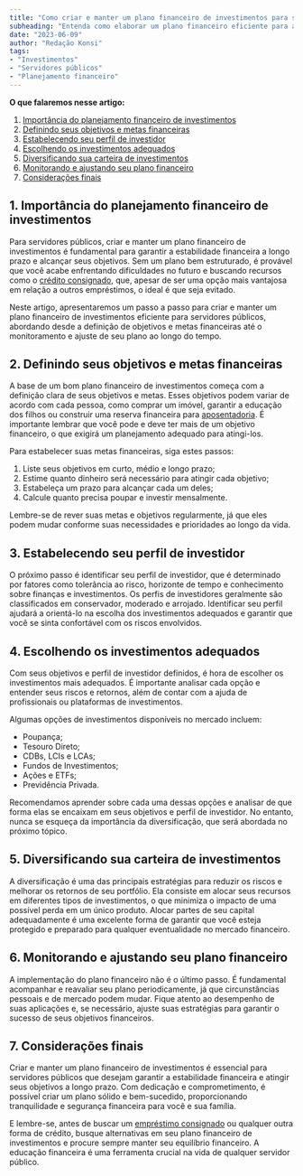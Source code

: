 ```yaml
---
title: "Como criar e manter um plano financeiro de investimentos para servidores públicos"
subheading: "Entenda como elaborar um plano financeiro eficiente para alcançar seus objetivos e garantir seu futuro financeiro"
date: "2023-06-09"
author: "Redação Konsi"
tags:
- "Investimentos"
- "Servidores públicos"
- "Planejamento financeiro"
---
```


**O que falaremos nesse artigo:**

1. [Importância do planejamento financeiro de investimentos](#importância)
2. [Definindo seus objetivos e metas financeiras](#objetivos)
3. [Estabelecendo seu perfil de investidor](#perfil)
4. [Escolhendo os investimentos adequados](#investimentos)
5. [Diversificando sua carteira de investimentos](#diversificação)
6. [Monitorando e ajustando seu plano financeiro](#monitoramento)
7. [Considerações finais](#conclusão)

<a name="importância"></a>
## 1. Importância do planejamento financeiro de investimentos

Para servidores públicos, criar e manter um plano financeiro de investimentos é fundamental para garantir a estabilidade financeira a longo prazo e alcançar seus objetivos. Sem um plano bem estruturado, é provável que você acabe enfrentando dificuldades no futuro e buscando recursos como o [crédito consignado](https://konsi.com.br/postagens/a-guia-definitivo-sobre-crdito-consignado-para-servidor-pblico-novato), que, apesar de ser uma opção mais vantajosa em relação a outros empréstimos, o ideal é que seja evitado.

Neste artigo, apresentaremos um passo a passo para criar e manter um plano financeiro de investimentos eficiente para servidores públicos, abordando desde a definição de objetivos e metas financeiras até o monitoramento e ajuste de seu plano ao longo do tempo.

<a name="objetivos"></a>
## 2. Definindo seus objetivos e metas financeiras

A base de um bom plano financeiro de investimentos começa com a definição clara de seus objetivos e metas. Esses objetivos podem variar de acordo com cada pessoa, como comprar um imóvel, garantir a educação dos filhos ou construir uma reserva financeira para [aposentadoria](https://konsi.com.br/postagens/planejamento-financeiro-para-aposentadoria-no-setor-pblico). É importante lembrar que você pode e deve ter mais de um objetivo financeiro, o que exigirá um planejamento adequado para atingi-los.

Para estabelecer suas metas financeiras, siga estes passos:

1. Liste seus objetivos em curto, médio e longo prazo;
2. Estime quanto dinheiro será necessário para atingir cada objetivo;
3. Estabeleça um prazo para alcançar cada um deles;
4. Calcule quanto precisa poupar e investir mensalmente.

Lembre-se de rever suas metas e objetivos regularmente, já que eles podem mudar conforme suas necessidades e prioridades ao longo da vida.

<a name="perfil"></a>
## 3. Estabelecendo seu perfil de investidor

O próximo passo é identificar seu perfil de investidor, que é determinado por fatores como tolerância ao risco, horizonte de tempo e conhecimento sobre finanças e investimentos. Os perfis de investidores geralmente são classificados em conservador, moderado e arrojado. Identificar seu perfil ajudará a orientá-lo na escolha dos investimentos adequados e garantir que você se sinta confortável com os riscos envolvidos.

<a name="investimentos"></a>
## 4. Escolhendo os investimentos adequados

Com seus objetivos e perfil de investidor definidos, é hora de escolher os investimentos mais adequados. É importante analisar cada opção e entender seus riscos e retornos, além de contar com a ajuda de profissionais ou plataformas de investimentos.

Algumas opções de investimentos disponíveis no mercado incluem:

- Poupança;
- Tesouro Direto;
- CDBs, LCIs e LCAs;
- Fundos de Investimentos;
- Ações e ETFs;
- Previdência Privada.

Recomendamos aprender sobre cada uma dessas opções e analisar de que forma elas se encaixam em seus objetivos e perfil de investidor. No entanto, nunca se esqueça da importância da diversificação, que será abordada no próximo tópico. 

<a name="diversificação"></a>
## 5. Diversificando sua carteira de investimentos

A diversificação é uma das principais estratégias para reduzir os riscos e melhorar os retornos de seu portfólio. Ela consiste em alocar seus recursos em diferentes tipos de investimentos, o que minimiza o impacto de uma possível perda em um único produto. Alocar partes de seu capital adequadamente é uma excelente forma de garantir que você esteja protegido e preparado para qualquer eventualidade no mercado financeiro.

<a name="monitoramento"></a>
## 6. Monitorando e ajustando seu plano financeiro

A implementação do plano financeiro não é o último passo. É fundamental acompanhar e reavaliar seu plano periodicamente, já que circunstâncias pessoais e de mercado podem mudar. Fique atento ao desempenho de suas aplicações e, se necessário, ajuste suas estratégias para garantir o sucesso de seus objetivos financeiros.

<a name="conclusão"></a>
## 7. Considerações finais

Criar e manter um plano financeiro de investimentos é essencial para servidores públicos que desejam garantir a estabilidade financeira e atingir seus objetivos a longo prazo. Com dedicação e comprometimento, é possível criar um plano sólido e bem-sucedido, proporcionando tranquilidade e segurança financeira para você e sua família.

E lembre-se, antes de buscar um [empréstimo consignado](https://konsi.com.br) ou qualquer outra forma de crédito, busque alternativas em seu plano financeiro de investimentos e procure sempre manter seu equilíbrio financeiro. A educação financeira é uma ferramenta crucial na vida de qualquer servidor público.